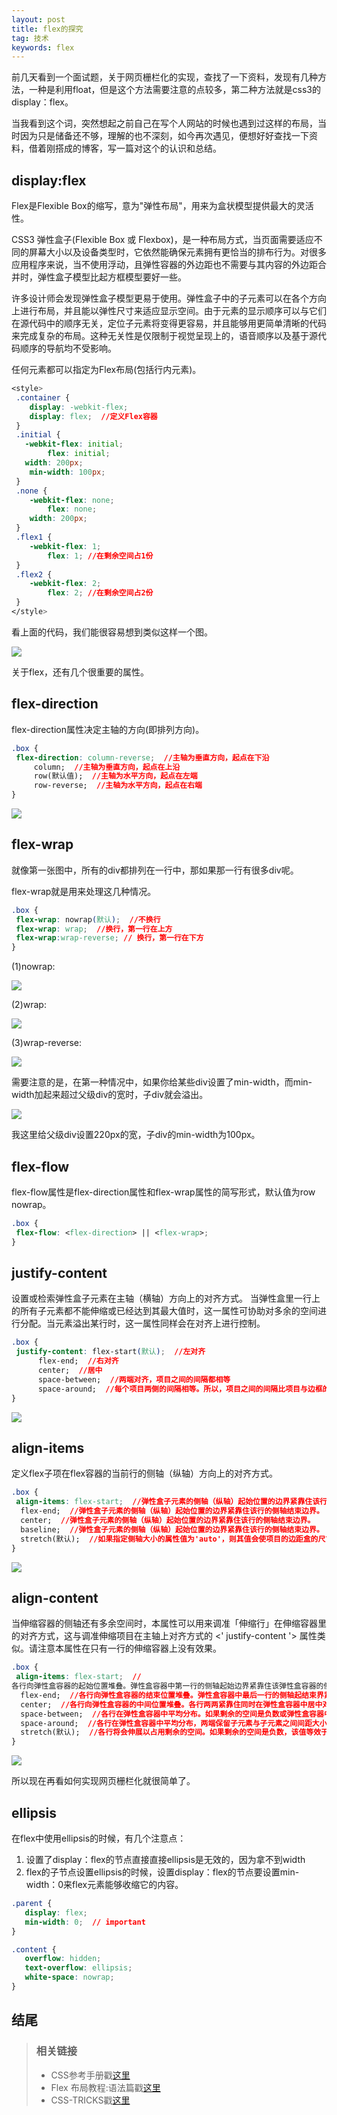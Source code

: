 ```yaml
---
layout: post
title: flex的探究
tag: 技术
keywords: flex
---
```


前几天看到一个面试题，关于网页栅栏化的实现，查找了一下资料，发现有几种方法，一种是利用float，但是这个方法需要注意的点较多，第二种方法就是css3的display：flex。

当我看到这个词，突然想起之前自己在写个人网站的时候也遇到过这样的布局，当时因为只是储备还不够，理解的也不深刻，如今再次遇见，便想好好查找一下资料，借着刚搭成的博客，写一篇对这个的认识和总结。

## display:flex

Flex是Flexible Box的缩写，意为"弹性布局"，用来为盒状模型提供最大的灵活性。

CSS3 弹性盒子(Flexible Box 或 Flexbox)，是一种布局方式，当页面需要适应不同的屏幕大小以及设备类型时，它依然能确保元素拥有更恰当的排布行为。对很多应用程序来说，当不使用浮动，且弹性容器的外边距也不需要与其内容的外边距合并时，弹性盒子模型比起方框模型要好一些。

许多设计师会发现弹性盒子模型更易于使用。弹性盒子中的子元素可以在各个方向上进行布局，并且能以弹性尺寸来适应显示空间。由于元素的显示顺序可以与它们在源代码中的顺序无关，定位子元素将变得更容易，并且能够用更简单清晰的代码来完成复杂的布局。这种无关性是仅限制于视觉呈现上的，语音顺序以及基于源代码顺序的导航均不受影响。

任何元素都可以指定为Flex布局(包括行内元素)。

```css
<style>
 .container {
    display: -webkit-flex;
    display: flex;  //定义Flex容器
 }
 .initial {
   -webkit-flex: initial;
        flex: initial;
   width: 200px;
    min-width: 100px;
 }
 .none {
    -webkit-flex: none;
        flex: none;
    width: 200px;
 }
 .flex1 {
    -webkit-flex: 1;
        flex: 1; //在剩余空间占1份
 }
 .flex2 {
    -webkit-flex: 2;
        flex: 2; //在剩余空间占2份
 }
</style>
```

看上面的代码，我们能很容易想到类似这样一个图。

<p><img src="/public/tech/flex/flex1.png"></p>

关于flex，还有几个很重要的属性。

## flex-direction

flex-direction属性决定主轴的方向(即排列方向)。

```css
.box {
 flex-direction: column-reverse;  //主轴为垂直方向，起点在下沿
     column;  //主轴为垂直方向，起点在上沿
     row(默认值);  //主轴为水平方向，起点在左端
     row-reverse;  //主轴为水平方向，起点在右端
}
```

<p><img src="/public/tech/flex/flex2.png"></p>

## flex-wrap

就像第一张图中，所有的div都排列在一行中，那如果那一行有很多div呢。

flex-wrap就是用来处理这几种情况。

```css
.box {
 flex-wrap: nowrap(默认);  //不换行
 flex-wrap: wrap;  //换行，第一行在上方
 flex-wrap:wrap-reverse; // 换行，第一行在下方
}
```

(1)nowrap:
<p><img src="/public/tech/flex/flex3.png"></p>

(2)wrap:
<p><img src="/public/tech/flex/flex4.jpg"></p>

(3)wrap-reverse:
<p><img src="/public/tech/flex/flex5.jpg"></p>

需要注意的是，在第一种情况中，如果你给某些div设置了min-width，而min-width加起来超过父级div的宽时，子div就会溢出。

<p><img src="/public/tech/flex/flex6.png"></p>

我这里给父级div设置220px的宽，子div的min-width为100px。

## flex-flow

flex-flow属性是flex-direction属性和flex-wrap属性的简写形式，默认值为row nowrap。

```css
.box {
 flex-flow: <flex-direction> || <flex-wrap>;
}
```

## justify-content

设置或检索弹性盒子元素在主轴（横轴）方向上的对齐方式。
当弹性盒里一行上的所有子元素都不能伸缩或已经达到其最大值时，这一属性可协助对多余的空间进行分配。当元素溢出某行时，这一属性同样会在对齐上进行控制。

```css
.box {
 justify-content: flex-start(默认);  //左对齐
      flex-end;  //右对齐
      center;  //居中
      space-between;  //两端对齐，项目之间的间隔都相等
      space-around;  //每个项目两侧的间隔相等。所以，项目之间的间隔比项目与边框的间隔大一倍
}
```

<p><img src="/public/tech/flex/flex7.png"></p>

## align-items

定义flex子项在flex容器的当前行的侧轴（纵轴）方向上的对齐方式。

```css
.box {
 align-items: flex-start;  //弹性盒子元素的侧轴（纵轴）起始位置的边界紧靠住该行的侧轴起始边界。
  flex-end;  //弹性盒子元素的侧轴（纵轴）起始位置的边界紧靠住该行的侧轴结束边界。
  center;  //弹性盒子元素的侧轴（纵轴）起始位置的边界紧靠住该行的侧轴结束边界。
  baseline;  //弹性盒子元素的侧轴（纵轴）起始位置的边界紧靠住该行的侧轴结束边界。
  stretch(默认);  //如果指定侧轴大小的属性值为'auto'，则其值会使项目的边距盒的尺寸尽可能接近所在行的尺寸，但同时会遵照'min/max-width/height'属性的限制。
}
```

<p><img src="/public/tech/flex/flex8.png"></p>

## align-content

当伸缩容器的侧轴还有多余空间时，本属性可以用来调准「伸缩行」在伸缩容器里的对齐方式，这与调准伸缩项目在主轴上对齐方式的 <' justify-content '> 属性类似。请注意本属性在只有一行的伸缩容器上没有效果。

```css
.box {
 align-items: flex-start;  //
各行向弹性盒容器的起始位置堆叠。弹性盒容器中第一行的侧轴起始边界紧靠住该弹性盒容器的侧轴起始边界，之后的每一行都紧靠住前面一行。
  flex-end;  //各行向弹性盒容器的结束位置堆叠。弹性盒容器中最后一行的侧轴起结束界紧靠住该弹性盒容器的侧轴结束边界，之后的每一行都紧靠住前面一行。
  center;  //各行向弹性盒容器的中间位置堆叠。各行两两紧靠住同时在弹性盒容器中居中对齐，保持弹性盒容器的侧轴起始内容边界和第一行之间的距离与该容器的侧轴结束内容边界与第最后一行之间的距离相等。（如果剩下的空间是负数，则各行会向两个方向溢出的相等距离。）
  space-between;  //各行在弹性盒容器中平均分布。如果剩余的空间是负数或弹性盒容器中只有一行，该值等效于'flex-start'。在其它情况下，第一行的侧轴起始边界紧靠住弹性盒容器的侧轴起始内容边界，最后一行的侧轴结束边界紧靠住弹性盒容器的侧轴结束内容边界，剩余的行则按一定方式在弹性盒窗口中排列，以保持两两之间的空间相等。
  space-around;  //各行在弹性盒容器中平均分布，两端保留子元素与子元素之间间距大小的一半。如果剩余的空间是负数或弹性盒容器中只有一行，该值等效于'center'。在其它情况下，各行会按一定方式在弹性盒容器中排列，以保持两两之间的空间相等，同时第一行前面及最后一行后面的空间是其他空间的一半。
  stretch(默认);  //各行将会伸展以占用剩余的空间。如果剩余的空间是负数，该值等效于'flex-start'。在其它情况下，剩余空间被所有行平分，以扩大它们的侧轴尺寸。
}
```

<p><img src="/public/tech/flex/flex9.png"></p>

所以现在再看如何实现网页栅栏化就很简单了。

## ellipsis

在flex中使用ellipsis的时候，有几个注意点：

1. 设置了display：flex的节点直接直接ellipsis是无效的，因为拿不到width
2. flex的子节点设置ellipsis的时候，设置display：flex的节点要设置min-width：0来flex元素能够收缩它的内容。

```css
.parent {
   display: flex;
   min-width: 0;  // important
}

.content {
   overflow: hidden;
   text-overflow: ellipsis;
   white-space: nowrap;
}

```

## 结尾

> ### 相关链接
>
> * CSS参考手册戳[这里](http://www.css88.com/book/css/properties/flex/flex.htm)
> * Flex 布局教程:语法篇戳[这里](http://www.ruanyifeng.com/blog/2015/07/flex-grammar.html)
> * CSS-TRICKS戳[这里](https://css-tricks.com/snippets/css/a-guide-to-flexbox/)
